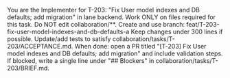 You are the Implementer for T-203: "Fix User model indexes and DB defaults; add migration" in lane backend.
Work ONLY on files required for this task. Do NOT edit collaboration/**.
Create and use branch: feat/T-203-fix-user-model-indexes-and-db-defaults-a
Keep changes under 300 lines if possible.
Update/add tests to satisfy collaboration/tasks/T-203/ACCEPTANCE.md.
When done: open a PR titled "[T-203] Fix User model indexes and DB defaults; add migration" and include validation steps.
If blocked, write a single line under "## Blockers" in collaboration/tasks/T-203/BRIEF.md.
